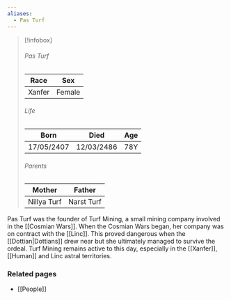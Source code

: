 ```yaml
---
aliases:
  - Pas Turf
---
```


> [!infobox]
> ###### Pas Turf
> | Race | Sex |
> | ----- | -----|
> | Xanfer | Female |
> ###### Life
> | Born | Died | Age |
> | ----- | ----- | ----- |
> | 17/05/2407 | 12/03/2486 | 78Y |
> ###### Parents
> | Mother | Father |
> | ----- | ----- |
> | Nillya Turf | Narst Turf |

Pas Turf was the founder of Turf Mining, a small mining company involved in the [[Cosmian Wars]]. When the Cosmian Wars began, her company was on contract with the [[Linc]]. This proved dangerous when the [[Dottian|Dottians]] drew near but she ultimately managed to survive the ordeal. Turf Mining remains active to this day, especially in the [[Xanfer]], [[Human]] and Linc astral territories.


### Related pages

- [[People]]